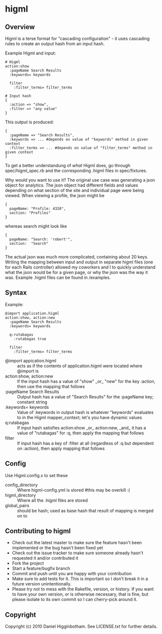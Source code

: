higml
=====

Overview
--------

Higml is a terse format for "cascading configuration" - it uses cascading rules to create an output hash from an input hash.

Example Higml and input:

    # Higml
    action:show
      :pageName Search Results
      :keywords= keywords

      filter
        :filter_terms= filter_terms
    
    # Input hash
    {
      :action => "show",
      :filter => "any value"
    }
    
This output is produced:

    {
      :pageName => "Search Results",
      :keywords => ... #depends on value of "keywords" method in given context
      :filter_terms => ... #depends on value of "filter_terms" method in given context
    }

To get a better understandung of _what_ Higml does, go through spec/higml_spec.rb and the corresponding .higml files in spec/fixtures.

Why would you want to use it? The original use case was generating a json object for analytics. The json object had different fields and values depending on what section of the site and individual page were being viewed. When viewing a profile, the json might be

    {
      pageName: "Profile: 4320",
      section: "Profiles"
    }
    
whereas search might look like

    {
      pageName: "Search: 'robert'",
      section:  "Search"
    }
    
The actual json was much more complicated, containing about 20 keys. Writing the mapping between input and output in separate higml files (one for each Rails controller) allowed my coworkers and I to quickly understand what the json would be for a given page, or why the json was the way it was. Example .higml files can be found in /examples.

Syntax
------

Example:

    @import application.higml
    action:show, action:new
      :pageName Search Results
      :keywords= keywords
      
      q:rutabagas
        :rutabagas true
      
      filter
        :filter_terms= filter_terms

<dl>
  <dt>@import appication.higml</dt>
  <dd>acts as if the contents of application.higml were located where @import is</dd>
  <dt>action:show, action:new</dt>
  <dd>If the input hash has a value of "show" _or_ "new" for the key :action, then use the mapping that follows</dd>
  <dt>:pageName Search Results</dt>
  <dd>Output hash has a value of "Search Results" for the :pageName key; constant string</dd>
  <dt>:keywords= keywords</dt>
  <dd>Value of :keywords in output hash is whatever "keywords" evaluates to in the Higml mapper_context; let's you have dynamic values</dd>
  <dt>q:rutabagas</dt>
  <dd>If input hash satisfies action:show _or_ action:new, _and_ it has a value of "rutabagas" for :q, then apply the mapping that follows</dd>
  <dt>filter</dt>
  <dd>If input hash has a key of :filter at all (regardless of :q but dependent on :action), then apply mapping that follows</dd>
</dl>

Config
------
Use Higml.config.x to set these

<dl>
  <dt>config_directory</dt>
  <dd>Where higml-config.yml is stored #this may be overkill :(</dd>
  <dt>higml_directory</dt>
  <dd>Where all the .higml files are stored</dd>
  <dt>global_pairs</dt>
  <dd>should be hash; used as base hash that result of mapping is merged on to</dd>
</dl>

Contributing to higml
---------------------
 
* Check out the latest master to make sure the feature hasn't been implemented or the bug hasn't been fixed yet
* Check out the issue tracker to make sure someone already hasn't requested it and/or contributed it
* Fork the project
* Start a feature/bugfix branch
* Commit and push until you are happy with your contribution
* Make sure to add tests for it. This is important so I don't break it in a future version unintentionally.
* Please try not to mess with the Rakefile, version, or history. If you want to have your own version, or is otherwise necessary, that is fine, but please isolate to its own commit so I can cherry-pick around it.

Copyright
---------

Copyright (c) 2010 Daniel Higginbotham. See LICENSE.txt for
further details.

